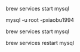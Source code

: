 
brew services start mysql


mysql -u root -pxiaobu1994

<!-- 命令启动 MySQL 服务。 -->
brew services start mysql 

<!-- 重启本地 MySQL 服务。 -->
brew services restart mysql 
